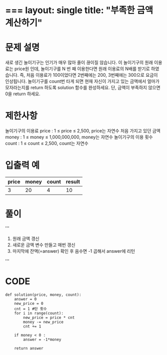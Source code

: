 ===
layout: single
title:  "부족한 금액 계산하기"
===



# 문제 설명
새로 생긴 놀이기구는 인기가 매우 많아 줄이 끊이질 않습니다. 이 놀이기구의 원래 이용료는 price원 인데, 놀이기구를 N 번 째 이용한다면 원래 이용료의 N배를 받기로 하였습니다. 즉, 처음 이용료가 100이었다면 2번째에는 200, 3번째에는 300으로 요금이 인상됩니다.
놀이기구를 count번 타게 되면 현재 자신이 가지고 있는 금액에서 얼마가 모자라는지를 return 하도록 solution 함수를 완성하세요.
단, 금액이 부족하지 않으면 0을 return 하세요.

# 제한사항
놀이기구의 이용료 price : 1 ≤ price ≤ 2,500, price는 자연수
처음 가지고 있던 금액 money : 1 ≤ money ≤ 1,000,000,000, money는 자연수
놀이기구의 이용 횟수 count : 1 ≤ count ≤ 2,500, count는 자연수

# 입출력 예

|price|	money|	count|	result|
|---|---|---|---|
|3|	20|	4|	10|

# 풀이

'''
1. 원래 금액 갱신
2. 새로운 금액 변수 만들고 매번 갱신
3. 마지막에 잔액(=answer) 확인 후 음수면 -1 곱해서 answer에 리턴

'''

# CODE

```
def solution(price, money, count):
    answer = 0
    new_price = 0
    cnt = 1 #탄 횟수 
    for i in range(count):
        new_price = price * cnt
        money -= new_price
        cnt += 1

    if money < 0 :
        answer = -1*money
   
    return answer

```
